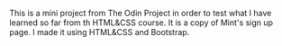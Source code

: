 This is a mini project from The Odin Project in order to test what I have learned so far from th HTML&CSS course. It is a copy of Mint's sign up page. I made it using HTML&CSS and Bootstrap.